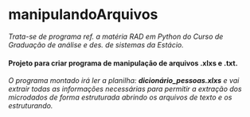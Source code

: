 # manipulandoArquivos
_Trata-se de programa ref. a matéria RAD em Python do Curso de Graduação de análise e des. de sistemas da Estácio._

#### Projeto para criar programa de manipulação de arquivos .xlxs e .txt.

_O programa montado irá ler a planilha: **dicionário_pessoas.xlxs** e vai extrair todas as informações necessárias para 
permitir a extração dos microdados de forma estruturada abrindo os arquivos de texto e os estruturando._


